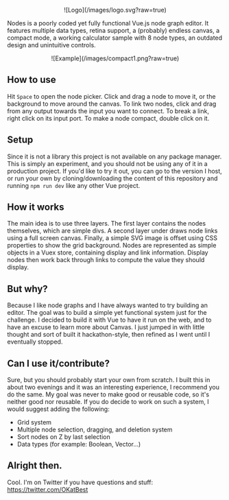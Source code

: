 <p align="center">
![Logo](/images/logo.svg?raw=true)
</p>

Nodes is a poorly coded yet fully functional Vue.js node graph editor. It features multiple data types, retina support, a (probably) endless canvas, a compact mode, a working calculator sample with 8 node types, an outdated design and unintuitive controls.

<p align="center">
![Example](/images/compact1.png?raw=true)
</p>

## How to use

Hit `Space` to open the node picker. Click and drag a node to move it, or the background to move around the canvas. To link two nodes, click and drag from any output towards the input you want to connect. To break a link, right click on its input port. To make a node compact, double click on it.

## Setup

Since it is not a library this project is not available on any package manager. This is simply an experiment, and you should not be using any of it in a production project. If you'd like to try it out, you can go to the version I host, or run your own by cloning/downloading the content of this repository and running `npm run dev` like any other Vue project.

## How it works

The main idea is to use three layers. The first layer contains the nodes themselves, which are simple divs. A second layer under draws node links using a full screen canvas. Finally, a simple SVG image is offset using CSS properties to show the grid background. Nodes are represented as simple objects in a Vuex store, containing display and link information. Display nodes then work back through links to compute the value they should display.


## But why?

Because I like node graphs and I have always wanted to try building an editor. The goal was to build a simple yet functional system just for the challenge. I decided to build it with Vue to have it run on the web, and to have an excuse to learn more about Canvas. I just jumped in with little thought and sort of built it hackathon-style, then refined as I went until I eventually stopped.


## Can I use it/contribute?

Sure, but you should probably start your own from scratch. I built this in about two evenings and it was an interesting experience, I recommend you do the same. My goal was never to make good or reusable code, so it's neither good nor reusable. If you do decide to work on such a system, I would suggest adding the following:

 - Grid system
 - Multiple node selection, dragging, and deletion system
 - Sort nodes on Z by last selection
 - Data types (for example: Boolean, Vector...)

## Alright then.

Cool. I'm on Twitter if you have questions and stuff: https://twitter.com/OKatBest
